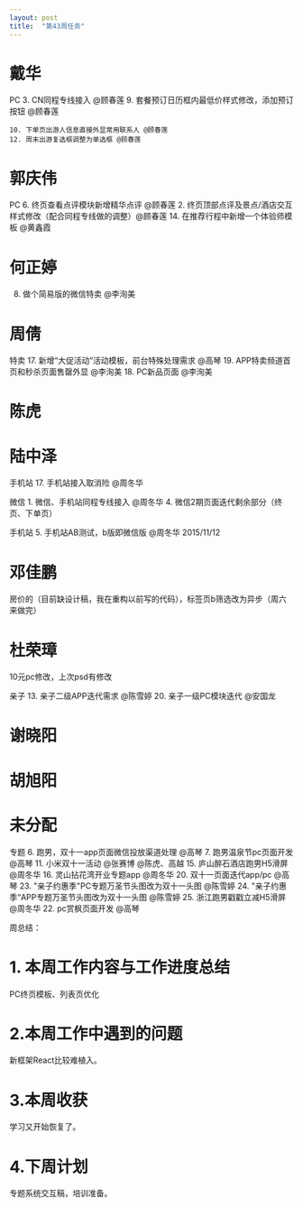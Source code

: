 ```yaml
---
layout: post
title:  "第43周任务"
---
```


# 戴华

  PC
    3. CN同程专线接入 @顾春莲
    9. 套餐预订日历框内最低价样式修改，添加预订按钮 @顾春莲

    10. 下单页出游人信息直接外显常用联系人 @顾春莲
    12. 周末出游复选框调整为单选框 @顾春莲

# 郭庆伟
  PC
    6. 终页查看点评模块新增精华点评 @顾春莲
    2. 终页顶部点评及景点/酒店交互样式修改（配合同程专线做的调整）@顾春莲
    14. 在推荐行程中新增一个体验师模板 @黄鑫霞

# 何正婷

  8. 做个简易版的微信特卖 @李洵美

# 周倩
  特卖
    17. 新增“大促活动”活动模板，前台特殊处理需求 @高琴
    19. APP特卖频道首页和秒杀页面售罄外显 @李洵美
    18. PC新品页面 @李洵美

# 陈虎

# 陆中泽
  手机站
    17. 手机站接入取消险 @周冬华

  微信
    1. 微信、手机站同程专线接入 @周冬华
    4. 微信2期页面迭代剩余部分（终页、下单页）

  手机站
    5. 手机站AB测试，b版即微信版 @周冬华 2015/11/12


# 邓佳鹏
  房价的（目前缺设计稿，我在重构以前写的代码），标签页b筛选改为异步（周六来做完）


# 杜荣璋
  10元pc修改，上次psd有修改

  亲子
    13. 亲子二级APP迭代需求 @陈雪婷
    20. 亲子一级PC模块迭代 @安国龙

# 谢晓阳
# 胡旭阳


# 未分配

  专题
    6. 跑男，双十一app页面微信投放渠道处理 @高琴
    7. 跑男温泉节pc页面开发 @高琴
    11. 小米双十一活动  @张赛博 @陈虎、高越
    15. 庐山醉石酒店跑男H5滑屏 @周冬华
    16. 灵山拈花湾开业专题app @周冬华
    20. 双十一页面迭代app/pc @高琴
    23. "亲子约惠季"PC专题万圣节头图改为双十一头图 @陈雪婷
    24. "亲子约惠季“APP专题万圣节头图改为双十一头图 @陈雪婷
    25. 浙江跑男戳戳立减H5滑屏 @周冬华
    22. pc赏枫页面开发 @高琴




周总结：

# 1. 本周工作内容与工作进度总结

PC终页模板、列表页优化

# 2.本周工作中遇到的问题

新框架React比较难植入。

# 3.本周收获

学习又开始恢复了。

# 4.下周计划

专题系统交互稿，培训准备。
